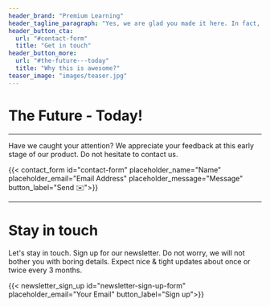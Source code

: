 ```yaml
---
header_brand: "Premium Learning"
header_tagline_paragraph: "Yes, we are glad you made it here. In fact, the only emotion stronger than our gladness is our desire to tell you more about what we are building. Bright times lie ahead.  Let's get into it!"
header_button_cta:
  url: "#contact-form"
  title: "Get in touch"
header_button_more:
  url: "#the-future---today"
  title: "Why this is awesome?"
teaser_image: "images/teaser.jpg"
---
```


# The Future - Today!

---

Have we caught your attention? We appreciate your feedback at this early stage of our product. Do not hesitate to contact us.

{{< contact_form id="contact-form" placeholder_name="Name" placeholder_email="Email Address" placeholder_message="Message" button_label="Send ✉️">}}

---


# Stay in touch

Let's stay in touch. Sign up for our newsletter. Do not worry, we will not bother you with boring details. Expect nice & tight updates about once or twice every 3 months.

{{< newsletter_sign_up id="newsletter-sign-up-form" placeholder_email="Your Email" button_label="Sign up">}}
